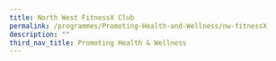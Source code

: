```yaml
---
title: North West FitnessX Club
permalink: /programmes/Promoting-Health-and-Wellness/nw-fitnessX
description: ""
third_nav_title: Promoting Health & Wellness
---
```

